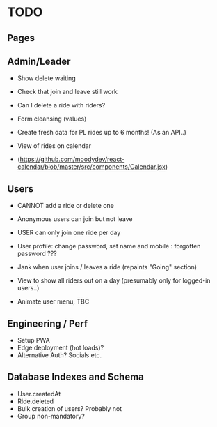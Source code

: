 # TODO

## Pages

## Admin/Leader

- Show delete waiting
- Check that join and leave still work
- Can I delete a ride with riders?

- Form cleansing (values)
- Create fresh data for PL rides up to 6 months! (As an API..)
- View of rides on calendar
- (https://github.com/moodydev/react-calendar/blob/master/src/components/Calendar.jsx)

## Users

- CANNOT add a ride or delete one
- Anonymous users can join but not leave
- USER can only join one ride per day
- User profile: change password, set name and mobile : forgotten password ???
- Jank when user joins / leaves a ride (repaints "Going" section)

- View to show all riders out on a day (presumably only for logged-in users..)

- Animate user menu, TBC

## Engineering / Perf

- Setup PWA
- Edge deployment (hot loads)?
- Alternative Auth? Socials etc.

## Database Indexes and Schema

- User.createdAt
- Ride.deleted
- Bulk creation of users? Probably not
- Group non-mandatory?
